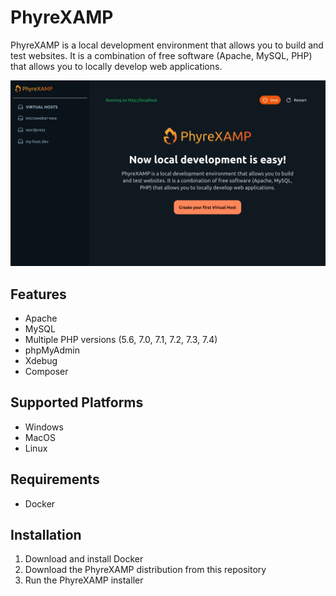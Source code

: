 # PhyreXAMP 
PhyreXAMP is a local development environment that allows you to build and test websites. It is a combination of free software (Apache, MySQL, PHP) that allows you to locally develop web applications.

![PhyreXAMP](/native-app/public/images/screenshot.png)

## Features
- Apache
- MySQL
- Multiple PHP versions (5.6, 7.0, 7.1, 7.2, 7.3, 7.4)
- phpMyAdmin
- Xdebug
- Composer

## Supported Platforms
- Windows
- MacOS
- Linux

## Requirements
- Docker

## Installation
1. Download and install Docker
2. Download the PhyreXAMP distribution from this repository
3. Run the PhyreXAMP installer
